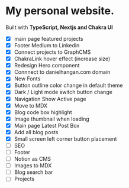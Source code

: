 # My personal website.

Built with **TypeScript, Nextjs and Chakra UI**

- [x] main page featured projects
- [x] Footer Medium to Linkedin
- [x] Connect projects to GraphCMS
- [x] ChakraLink hover effect (increase size)
- [x] Redesign Hero component
- [x] Connnect to danielhangan.com domain
- [x] New Fonts
- [x] Button outline color change in default theme
- [x] Dark / Light mode switch button change
- [x] Navigation Show Active page
- [x] Move to MDX
- [x] Blog code box highlight
- [x] Image thumbnail when loading
- [x] Main page Latest Post Box
- [x] Add all blog posts
- [x] Small screen left corner button placement
- [ ] SEO
- [ ] Footer
- [ ] Notion as CMS
- [ ] Images to MDX
- [ ] Blog search bar
- [ ] Projects
